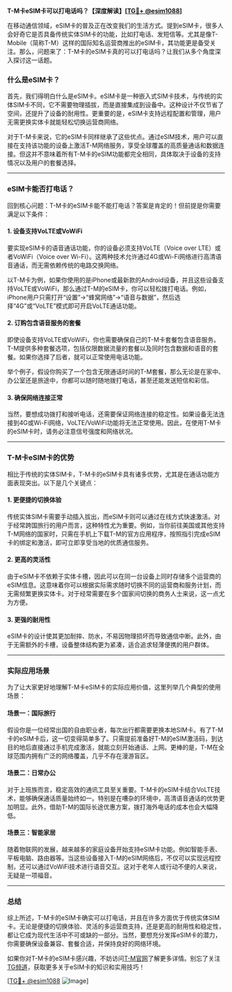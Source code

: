 **T-M卡eSIM卡可以打电话吗？【深度解读】[[TG💪+ @esim1088](https://t.me/s/esim1088)]**

在移动通信领域，eSIM卡的普及正在改变我们的生活方式。提到eSIM卡，很多人会好奇它是否具备传统实体SIM卡的功能，比如打电话、发短信等。尤其是像T-Mobile（简称T-M）这样的国际知名运营商推出的eSIM卡，其功能更是备受关注。那么，问题来了：T-M卡的eSIM卡真的可以打电话吗？让我们从多个角度深入探讨这一话题。

### 什么是eSIM卡？

首先，我们得明白什么是eSIM卡。eSIM卡是一种嵌入式SIM卡技术，与传统的实体SIM卡不同，它不需要物理插拔，而是直接集成到设备中。这种设计不仅节省了空间，还提升了设备的耐用性。更重要的是，eSIM卡支持远程配置和管理，用户无需更换实体卡就能轻松切换运营商网络。

对于T-M卡来说，它的eSIM卡同样继承了这些优点。通过eSIM技术，用户可以直接在支持该功能的设备上激活T-M网络服务，享受全球覆盖的高质量通话和数据连接。但这并不意味着所有T-M卡的eSIM功能都完全相同，具体取决于设备的支持情况以及用户的套餐选择。

---

### eSIM卡能否打电话？

回到核心问题：T-M卡的eSIM卡能不能打电话？答案是肯定的！但前提是你需要满足以下条件：

#### 1. 设备支持VoLTE或VoWiFi

要实现eSIM卡的语音通话功能，你的设备必须支持VoLTE（Voice over LTE）或者VoWiFi（Voice over Wi-Fi）。这两种技术允许通过4G或Wi-Fi网络进行高清语音通话，而无需依赖传统的电路交换网络。

以T-M卡为例，如果你使用的是iPhone或最新款的Android设备，并且这些设备支持VoLTE或VoWiFi，那么通过T-M的eSIM卡，你可以轻松拨打电话。例如，iPhone用户只需打开“设置”→“蜂窝网络”→“语音与数据”，然后选择“4G”或“VoLTE”模式即可开启VoLTE通话功能。

#### 2. 订购包含语音服务的套餐

即使设备支持VoLTE或VoWiFi，你也需要确保自己的T-M卡套餐包含语音服务。T-M提供多种套餐选项，包括仅限数据流量的套餐以及同时包含数据和语音的套餐。如果你选择了后者，就可以正常使用电话功能。

举个例子，假设你购买了一个包含无限通话时间的T-M套餐，那么无论是在家中、办公室还是旅途中，你都可以随时随地拨打电话，甚至还能发送短信和彩信。

#### 3. 确保网络连接正常

当然，要想成功拨打和接听电话，还需要保证网络连接的稳定性。如果设备无法连接到4G或Wi-Fi网络，VoLTE/VoWiFi功能将无法正常使用。因此，在使用T-M卡的eSIM卡时，请务必注意信号强度和网络状况。

---

### T-M卡eSIM卡的优势

相比于传统的实体SIM卡，T-M卡的eSIM卡具有诸多优势，尤其是在通话功能方面表现突出。以下是几个关键点：

#### 1. 更便捷的切换体验

传统实体SIM卡需要手动插入拔出，而eSIM卡则可以通过在线方式快速激活。对于经常跨国旅行的用户而言，这种特性尤为重要。例如，当你前往美国或其他支持T-M网络的国家时，只需在手机上下载T-M的官方应用程序，按照指引完成eSIM卡的绑定和激活，即可立即享受当地的优质通信服务。

#### 2. 更高的灵活性

由于eSIM卡不依赖于实体卡槽，因此可以在同一台设备上同时存储多个运营商的eSIM信息。这意味着你可以根据实际需求随时切换不同的运营商和服务计划，而无需频繁更换实体卡。对于经常需要在多个国家间切换的商务人士来说，这一点尤为方便。

#### 3. 更强的耐用性

eSIM卡的设计使其更加耐摔、防水，不易因物理损坏而导致通信中断。此外，由于无需额外的卡槽，设备整体结构更为紧凑，适合追求轻薄便携的用户群体。

---

### 实际应用场景

为了让大家更好地理解T-M卡eSIM卡的实际应用价值，这里列举几个典型的使用场景：

#### 场景一：国际旅行

假设你是一位经常出国的自由职业者，每次出行都需要更换本地SIM卡。有了T-M卡的eSIM卡后，这一切变得简单多了。只需提前准备好T-M的eSIM激活码，到达目的地后直接通过手机完成激活，就能立刻开始通话、上网。更棒的是，T-M在全球范围内拥有广泛的网络覆盖，几乎不存在漫游盲区。

#### 场景二：日常办公

对于上班族而言，稳定高效的通讯工具至关重要。T-M卡的eSIM卡结合VoLTE技术，能够确保通话质量始终如一。特别是在嘈杂的环境中，高清语音通话的优势更加明显。此外，借助T-M的国际长途优惠方案，拨打海外电话的成本也会大幅降低。

#### 场景三：智能家居

随着物联网的发展，越来越多的家庭设备开始支持eSIM卡功能。例如智能手表、平板电脑、路由器等。当这些设备接入T-M的eSIM网络后，不仅可以实现远程控制，还可以通过VoWiFi技术进行语音交互。这对于老年人或行动不便的人来说，无疑是一项福音。

---

### 总结

综上所述，T-M卡的eSIM卡确实可以打电话，并且在许多方面优于传统实体SIM卡。无论是便捷的切换体验、灵活的多运营商支持，还是更高的耐用性和稳定性，都让它成为现代生活中不可或缺的一部分。当然，要想充分发挥eSIM卡的潜力，你需要确保设备兼容、套餐合适，并保持良好的网络环境。

如果你对T-M卡的eSIM卡感兴趣，不妨访问[T-M官网](https://www.t-mobile.com)了解更多详情。别忘了关注[TG频道](https://t.me/s/esim1088)，获取更多关于eSIM卡的知识和实用技巧！

[[TG💪+ @esim1088](https://t.me/s/esim1088) ![Image](https://i.postimg.cc/4NQfJmqS/Snipaste-2025-05-13-00-14-12.png)]